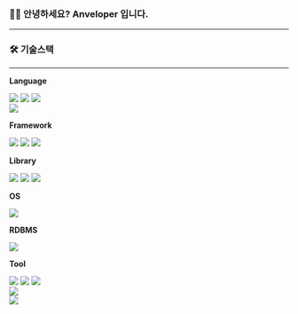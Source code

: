### 👋🏼 안녕하세요? Anveloper 입니다.
---

### 🛠️ 기술스택
---
   
**Language**
<div align=left> 
  <img src="https://img.shields.io/badge/html5-E34F26?style=for-the-badge&logo=html5&logoColor=white"> 
  <img src="https://img.shields.io/badge/css-1572B6?style=for-the-badge&logo=css3&logoColor=white"> 
  <img src="https://img.shields.io/badge/javascript-F7DF1E?style=for-the-badge&logo=javascript&logoColor=black"> 
  <br>    
  <img src="https://img.shields.io/badge/java-007396?style=for-the-badge&logo=java&logoColor=white">  
  <br>    
</div>

**Framework**
<div align=left>   
  <img src="https://img.shields.io/badge/spring-6DB33F?style=for-the-badge&logo=spring&logoColor=white">
  <img src="https://img.shields.io/badge/springboot-6DB33F?style=for-the-badge&logo=springboot&logoColor=white">
  <img src="https://img.shields.io/badge/express-000000?style=for-the-badge&logo=express&logoColor=white">
  <br>
</div>
   
**Library**
<div align=left>   
  <img src="https://img.shields.io/badge/react-61DAFB?style=for-the-badge&logo=react&logoColor=black"> 
  <img src="https://img.shields.io/badge/redux-764ABC?style=for-the-badge&logo=redux&logoColor=white"> 
  <img src="https://img.shields.io/badge/vue.js-4FC08D?style=for-the-badge&logo=vue.js&logoColor=white"> 
  <br>
</div>

**OS**
<div align=left>    
  <img src="https://img.shields.io/badge/linux-FCC624?style=for-the-badge&logo=linux&logoColor=black"> 
  <br>  
</div>

**RDBMS**
<div align=left>    
  <img src="https://img.shields.io/badge/mysql-4479A1?style=for-the-badge&logo=mysql&logoColor=white">
  <br>  
</div>

**Tool**
<div align=left>    
  <img src="https://img.shields.io/badge/eclipse-2C2255?style=for-the-badge&logo=eclipseide&logoColor=white">
  <img src="https://img.shields.io/badge/vscode-007ACC?style=for-the-badge&logo=visualstudiocode&logoColor=white">
  <img src="https://img.shields.io/badge/node.js-339933?style=for-the-badge&logo=Node.js&logoColor=white">     
  <br>  
  <img src="https://img.shields.io/badge/git-F05032?style=for-the-badge&logo=git&logoColor=white">  
  <br>
  <img src="https://img.shields.io/badge/amazonaws-232F3E?style=for-the-badge&logo=amazonaws&logoColor=white">   
  <br>  

</div>   
